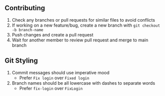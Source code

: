## Contributing

1. Check any branches or pull requests for similar files to avoid conflicts
2. If working on a new feature/bug, create a new branch with `git checkout -b branch-name`
3. Push changes and create a pull request
4. Wait for another member to review pull request and merge to main branch

## Git Styling

1. Commit messages should use imperative mood
    - Prefer `Fix login` over `Fixed login`
2. Branch names should be all lowercase with dashes to separate words
    - Prefer `fix-login` over `FixLogin`
